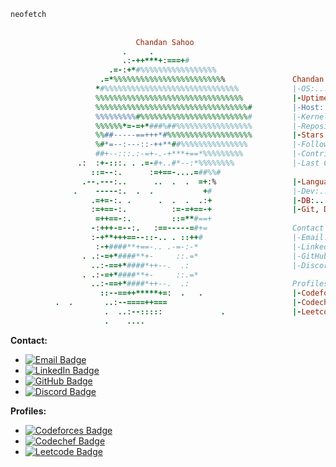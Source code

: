 
```ruby
neofetch
                                                           
                                                           
                            Chandan Sahoo                  
                         .     .                           
                         .:-++***+:===+#                  
                      .=-:+*#%%%%%%%%%%%%%%%%%             
                    .=*%%%%%%%%%%%%%%%%%%%%%%%%%               Chandan Sahoo:-----------------------------------
                   *#%%%%%%%%%%%%%%%%%%%%%%%%%%%%%%            |-OS:..............Arch Linux
                   %%%%%%%%%%%%%%%%%%%%%%%%%%%%%%%%%           |-Uptime:..........%%AGE%%
                   %%%%%%%%%%%%%%%%%%%%%%%%%%%%%%%%%%#         |-Host:............Delhi, India
                   %%%%%%%%%#%%%%%%%%%%%%%%%%%%%%%%%%#         |-Kernel:..........BTech Ungergrad
                   %%%%%%*=-=+*###%##%%%%%%%%%%%%%%%%%         |-Repositories:....%%REPO_COUNT%%
                   %%##-----==+++*#%%%%%%%%%%%%%%%%%%%         |-Stars:...........%%STARS_COUNT%%
                   %#*=--:---::-++**##%%%%%%%%%%%%%%%          |-Followers:.......%%FOLLOWERS%%
                   ##+--:::.:-=+-.-+***+==*%%%%%%%%%           |-Contributions:...%%CONTRIBUTIONS%%
               .:  :+-:::. . .=-#+..#*--:*%%%%%%%%             |-Last Commit:.....%%LAST_COMMIT_DATE%%
                  ::=--:.      :=+==-....=##%%#            
                .--.---:..      ..  .  .  =+:%                 |-Languages:.......Javascript, C++
              .    -----:.  .  .           +#                  |-Dev:.............Node.js, React, Express, 
                  .=+=-:. .      .  .  .  .:+                  |-DB:..............MongoDB, PostgresSQL
                  :=+==-:.          :=-=+==-+                  |-Git, Docker
                   =++==-:.         ::=**#==+              
                  -:+++-=--:.   :==-----=#+=                   Contact
                  :-+**+++==--::-.. . ::++#                    |-Email:...........chandansahoo02468@gmail.com
                   :-+####**+==-.. .-=-:-*                     |-LinkedIn:........linkedin.com/in/chandansahoo-cs
                . .:-=+*####**+-     ::.=*                     |-GitHub:..........github.com/chandanSahoo-cs
                  ..:-==+*####*++--.  .:                       |-Discord:.........chandansahoo
                . .:-=+*####**+-     ::.=*                 
                  ..:-==+*####*++--.  .:                       Profiles:
                    ::--==++*****+=:  .   .                    |-Codeforces:......Realmchan
          .  .       ..:--====++===                            |-Codechef:........realm
                     .  ..:--:::::             .               |-Leetcode:........realmchan
                     .    ....                      

```


**Contact:**   
- [![Email Badge](https://img.shields.io/badge/Email-chandansahoo02468%40gmail.com-red?style=flat-square&logo=gmail&logoColor=red)](mailto:chandansahoo02468@gmail.com)  
- [![LinkedIn Badge](https://img.shields.io/badge/LinkedIn-chandansahoo--cs-blue?style=flat-square&logo=linkedin&logoColor=blue)](https://linkedin.com/in/chandansahoo-cs)  
- [![GitHub Badge](https://img.shields.io/badge/GitHub-chandanSahoo--cs-4C1D4A?style=flat-square&logo=github&logoColor=black)](https://github.com/chandanSahoo-cs)  
- [![Discord Badge](https://img.shields.io/badge/Discord-chandansahoo-7289DA?style=flat-square&logo=discord&logoColor=7289DA)](https://discord.com/users/chandansahoo)


**Profiles:**  
- [![Codeforces Badge](https://img.shields.io/badge/Codeforces-Realmchan-0088CC?style=flat-square&logo=codeforces)](https://codeforces.com/profile/Realmchan)  
- [![Codechef Badge](https://img.shields.io/badge/Codechef-realm-e27a41?style=flat-square&logo=codechef&logoColor=e27a41)](https://www.codechef.com/users/realm)  
- [![Leetcode Badge](https://img.shields.io/badge/Leetcode-realmchan-FFA500?style=flat-square&logo=leetcode&logoColor=yellow)](https://leetcode.com/realmchan)


